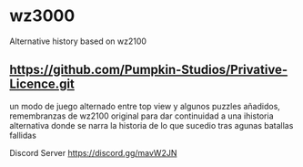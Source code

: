 # wz3000
Alternative history based on wz2100
## https://github.com/Pumpkin-Studios/Privative-Licence.git

un modo de juego alternado entre top view y algunos puzzles añadidos, remembranzas de wz2100 original para dar continuidad a una ihistoria alternativa donde se narra la historia de lo que sucedio tras agunas batallas fallidas

Discord Server https://discord.gg/mavW2JN
